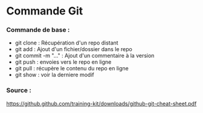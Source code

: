 # Commande Git

### Commande de base :

* git clone : Récupération d'un repo distant 
* git add : Ajout d'un fichier/dossier dans le repo
* git commit -m "..." :  Ajout d'un commentaire à la version
* git push :  envoies vers le repo en ligne
* git  pull :  récupère le contenu du repo en ligne
* git  show : voir la derniere modif

### Source : 

https://github.github.com/training-kit/downloads/github-git-cheat-sheet.pdf

